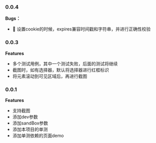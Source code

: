 ### 0.0.4

**Bugs：**
  - 🐛 设置cookie的时候，expires兼容时间戳和字符串，并进行正确性校验

### 0.0.3

**Features**
- 多个测试用例，其中一个测试失败，后面的测试将继续
- 截图时，如有选择器，默认将选择器进行红框标识
- 将元素滚动到可见区域后，再进行截图

### 0.0.1

**Features**
- 支持截图
- 添加dev参数
- 添加sandBox参数
- 添加本项目的单测
- 添加单测依赖的页面demo
